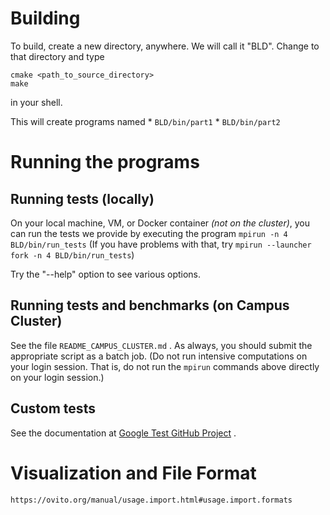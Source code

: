 # Building

To build, create a new directory, anywhere. We will call it "BLD".
Change to that directory and type

```
cmake <path_to_source_directory>
make
```
in your shell.

This will create programs named
	* `BLD/bin/part1`
	* `BLD/bin/part2`

# Running the programs

## Running tests (locally)

On your local machine, VM, or Docker container *(not on the cluster)*,
you can run the tests we provide by executing the program
`mpirun -n 4 BLD/bin/run_tests`
(If you have problems with that, try `mpirun --launcher fork -n 4 BLD/bin/run_tests`)

Try the "--help" option to see various options.

## Running tests and benchmarks (on Campus Cluster)

See the file `README_CAMPUS_CLUSTER.md` . As always, you should submit the
appropriate script as a batch job. (Do not run intensive computations on your
login session. That is, do not run the `mpirun` commands above directly on
your login session.)

## Custom tests

See the documentation at [Google Test GitHub Project](https://github.com/google/googletest) .


# Visualization and File Format

	https://ovito.org/manual/usage.import.html#usage.import.formats
